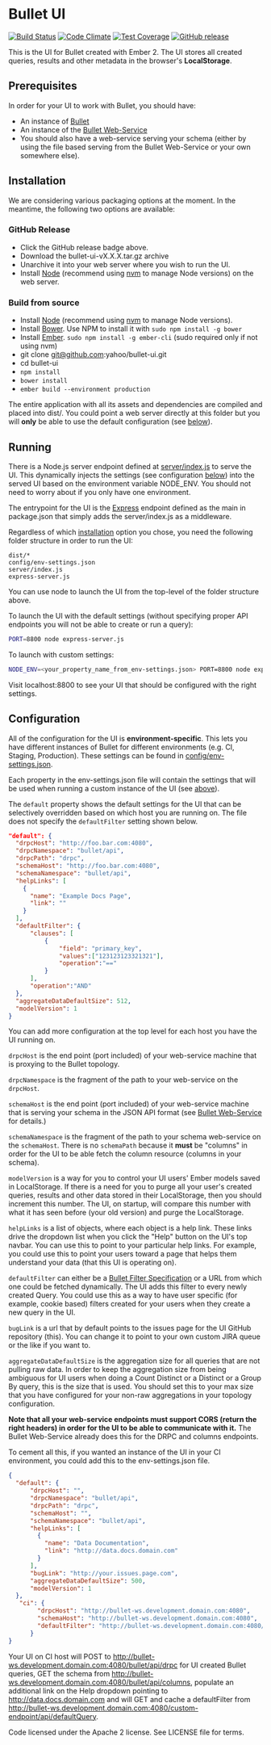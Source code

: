 # Bullet UI

[![Build Status](https://travis-ci.org/yahoo/bullet-ui.svg?branch=master)](https://travis-ci.org/yahoo/bullet-ui) [![Code Climate](https://codeclimate.com/github/yahoo/bullet-ui/badges/gpa.svg)](https://codeclimate.com/github/yahoo/bullet-ui) [![Test Coverage](https://codeclimate.com/github/yahoo/bullet-ui/badges/coverage.svg)](https://codeclimate.com/github/yahoo/bullet-ui/coverage) [![GitHub release](https://img.shields.io/github/release/yahoo/bullet-ui.svg)](https://github.com/yahoo/bullet-ui/releases/latest)

This is the UI for Bullet created with Ember 2. The UI stores all created queries, results and other metadata in the browser's **LocalStorage**.

## Prerequisites

In order for your UI to work with Bullet, you should have:

* An instance of [Bullet](https://github.com/yahoo/bullet-storm)
* An instance of the [Bullet Web-Service](https://github.com/yahoo/bullet-service)
* You should also have a web-service serving your schema (either by using the file based serving from the Bullet Web-Service or your own somewhere else).

## Installation

We are considering various packaging options at the moment. In the meantime, the following two options are available:

### GitHub Release

* Click the GitHub release badge above.
* Download the bullet-ui-vX.X.X.tar.gz archive
* Unarchive it into your web server where you wish to run the UI.
* Install [Node](https://nodejs.org/) (recommend using [nvm](https://github.com/creationix/nvm) to manage Node versions) on the web server.

### Build from source

* Install [Node](https://nodejs.org/) (recommend using [nvm](https://github.com/creationix/nvm) to manage Node versions).
* Install [Bower](https://bower.io/). Use NPM to install it with ```sudo npm install -g bower```
* Install [Ember](http://emberjs.com/). ```sudo npm install -g ember-cli``` (sudo required only if not using nvm)
* git clone git@github.com:yahoo/bullet-ui.git
* cd bullet-ui
* `npm install`
* `bower install`
* `ember build --environment production`

The entire application with all its assets and dependencies are compiled and placed into dist/. You could point a web server directly at this folder but you will **only** be able to use the default configuration (see [below](#configuration)).

## Running

There is a Node.js server endpoint defined at [server/index.js](server/index.js) to serve the UI. This dynamically injects the settings (see configuration [below](#configuration)) into the served UI based on the environment variable NODE_ENV. You should not need to worry about if you only have one environment.

The entrypoint for the UI is the [Express](http://expressjs.com/) endpoint defined as the main in package.json that simply adds the server/index.js as a middleware.

Regardless of which [installation](#installation) option you chose, you need the following folder structure in order to run the UI:

```
dist/*
config/env-settings.json
server/index.js
express-server.js
```

You can use node to launch the UI from the top-level of the folder structure above.

To launch the UI with the default settings (without specifying proper API endpoints you will not be able to create or run a query):

```bash
PORT=8800 node express-server.js
```

To launch with custom settings:

```bash
NODE_ENV=<your_property_name_from_env-settings.json> PORT=8800 node express-server.js
```
Visit localhost:8800 to see your UI that should be configured with the right settings.

## Configuration

All of the configuration for the UI is **environment-specific**. This lets you have different instances of Bullet for different environments (e.g. CI, Staging, Production).
These settings can be found in [config/env-settings.json](config/env-settings.json).

Each property in the env-settings.json file will contain the settings that will be used when running a custom instance of the UI (see [above](#Running)).

The ```default``` property shows the default settings for the UI that can be selectively overridden based on which host you are running on. The file does not specify the ```defaultFilter``` setting shown below.

```json
"default": {
  "drpcHost": "http://foo.bar.com:4080",
  "drpcNamespace": "bullet/api",
  "drpcPath": "drpc",
  "schemaHost": "http://foo.bar.com:4080",
  "schemaNamespace": "bullet/api",
  "helpLinks": [
    {
      "name": "Example Docs Page",
      "link": ""
    }
  ],
  "defaultFilter": {
      "clauses": [
          {
              "field": "primary_key",
              "values":["123123123321321"],
              "operation":"=="
          }
      ],
      "operation":"AND"
  },
  "aggregateDataDefaultSize": 512,
  "modelVersion": 1
}
```

You can add more configuration at the top level for each host you have the UI running on.

```drpcHost``` is the end point (port included) of your web-service machine that is proxying to the Bullet topology.

```drpcNamespace``` is the fragment of the path to your web-service on the ```drpcHost```.

```schemaHost``` is the end point (port included) of your web-service machine that is serving your schema in the JSON API format (see [Bullet Web-Service](https://github.com/yahoo/bullet-service) for details.)

```schemaNamespace``` is the fragment of the path to your schema web-service on the ```schemaHost```. There is no ```schemaPath``` because it **must** be "columns" in order for the UI to be able fetch the column resource (columns in your schema).

```modelVersion``` is a way for you to control your UI users' Ember models saved in LocalStorage. If there is a need for you to purge all your user's created queries, results and other data stored in their LocalStorage, then you should increment this number. The UI, on startup, will compare this number with what it has seen before (your old version) and purge the LocalStorage.

```helpLinks``` is a list of objects, where each object is a help link. These links drive the dropdown list when you click the "Help" button on the UI's top navbar. You can use this to point to your particular help links. For example, you could use this to point your users toward a page that
helps them understand your data (that this UI is operating on).

```defaultFilter``` can either be a [Bullet Filter Specification](https://github.com/yahoo/bullet-storm#filters) or a URL from which one could be fetched dynamically. The UI adds this filter to every newly created Query. You could use this as a way to have user specific (for example, cookie based) filters created for your users when they create a new query in the UI.

```bugLink``` is a url that by default points to the issues page for the UI GitHub repository (this). You can change it to point to your own custom JIRA queue or the like if you want to.

```aggregateDataDefaultSize``` is the aggregation size for all queries that are not pulling raw data. In order to keep the
aggregation size from being ambiguous for UI users when doing a Count Distinct or a Distinct or a Group By query, this is
the size that is used. You should set this to your max size that you have configured for your non-raw aggregations in
your topology configuration.

**Note that all your web-service endpoints must support CORS (return the right headers) in order for the UI to be able to communicate with it.** The Bullet Web-Service already does this for the DRPC and columns endpoints.

To cement all this, if you wanted an instance of the UI in your CI environment, you could add this to the env-settings.json file.

```json
{
  "default": {
      "drpcHost": "",
      "drpcNamespace": "bullet/api",
      "drpcPath": "drpc",
      "schemaHost": "",
      "schemaNamespace": "bullet/api",
      "helpLinks": [
        {
          "name": "Data Documentation",
          "link": "http://data.docs.domain.com"
        }
      ],
      "bugLink": "http://your.issues.page.com",
      "aggregateDataDefaultSize": 500,
      "modelVersion": 1
  },
   "ci": {
        "drpcHost": "http://bullet-ws.development.domain.com:4080",
        "schemaHost": "http://bullet-ws.development.domain.com:4080",
        "defaultFilter": "http://bullet-ws.development.domain.com:4080/custom-endpoint/api/defaultQuery"
      }
}
```

Your UI on CI host will POST to http://bullet-ws.development.domain.com:4080/bullet/api/drpc for UI created Bullet queries, GET the schema from http://bullet-ws.development.domain.com:4080/bullet/api/columns, populate an additional link on the Help dropdown pointing to http://data.docs.domain.com and will GET and cache a defaultFilter from http://bullet-ws.development.domain.com:4080/custom-endpoint/api/defaultQuery.

Code licensed under the Apache 2 license. See LICENSE file for terms.
